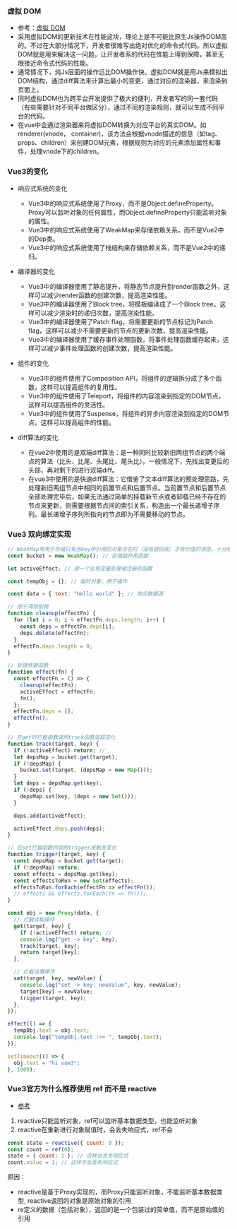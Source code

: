 ### 虚拟 DOM
* 参考：[虚拟 DOM]()
* 采用虚拟DOM的更新技术在性能这块，理论上是不可能比原生Js操作DOM高的。不过在大部分情况下，开发者很难写出绝对优化的命令式代码。所以虚拟DOM就是用来解决这一问题，让开发者系的代码在性能上得到保障，甚至无限接近命令式代码的性能。
* 通常情况下，纯Js层面的操作远比DOM操作快。虚拟DOM就是用Js来模拟出DOM结构，通过diff算法来计算出最小的变更，通过对应的渲染器，来渲染到页面上。
* 同时虚拟DOM也为跨平台开发提供了极大的便利，开发者写的同一套代码（有些需要针对不同平台做区分），通过不同的渲染规则，就可以生成不同平台的代码。
* 在vue中会通过渲染器来将虚拟DOM转换为对应平台的真实DOM。如renderer(vnode， container)，该方法会根据vnode描述的信息（如tag、props、children）来创建DOM元素，根据规则为对应的元素添加属性和事件，处理vnode下的children。

### Vue3的变化
* 响应式系统的变化
  * Vue3中的响应式系统使用了Proxy，而不是Object.defineProperty。Proxy可以监听对象的任何属性，而Object.defineProperty只能监听对象的属性。
  * Vue3中的响应式系统使用了WeakMap来存储依赖关系，而不是Vue2中的Dep类。
  * Vue3中的响应式系统使用了栈结构来存储依赖关系，而不是Vue2中的递归。

* 编译器的变化
  * Vue3中的编译器使用了静态提升，将静态节点提升到render函数之外，这样可以减少render函数的创建次数，提高渲染性能。
  * Vue3中的编译器使用了Block tree，将模板编译成了一个Block tree，这样可以减少渲染时的递归次数，提高渲染性能。
  * Vue3中的编译器使用了Patch flag，将需要更新的节点标记为Patch flag，这样可以减少不需要更新的节点的更新次数，提高渲染性能。
  * Vue3中的编译器使用了缓存事件处理函数，将事件处理函数缓存起来，这样可以减少事件处理函数的创建次数，提高渲染性能。

* 组件的变化
  * Vue3中的组件使用了Composition API，将组件的逻辑拆分成了多个函数，这样可以提高组件的复用性。
  * Vue3中的组件使用了Teleport，将组件的内容渲染到指定的DOM节点，这样可以提高组件的灵活性。
  * Vue3中的组件使用了Suspense，将组件的异步内容渲染到指定的DOM节点，这样可以提高组件的性能。

* diff算法的变化
  * 在vue2中使用的是双端diff算法：是一种同时比较新旧两组节点的两个端点的算法（比头、比尾、头尾比、尾头比）。一般情况下，先找出变更后的头部，再对剩下的进行双端diff。
  * 在vue3中使用的是快速diff算法：它借鉴了文本diff算法的预处理思路，先处理新旧两组节点中相同的前置节点和后置节点。当前置节点和后置节点全部处理完毕后，如果无法通过简单的挂载新节点或者卸载已经不存在的节点来更新，则需要根据节点间的索引关系，构造出一个最长递增子序列。最长递增子序列所指向的节点即为不需要移动的节点。

### Vue3 双向绑定实现

```js
// WeakMap常用于存储只有当key所引用的对象存在时（没有被回收）才有价值的消息，十分贴合双向绑定场景
const bucket = new WeakMap(); // 存储副作用函数

let activeEffect; // 用一个全局变量处理被注册的函数

const tempObj = {}; // 临时对象，用于操作

const data = { text: "hello world" }; // 响应数据源

// 用于清除依赖
function cleanup(effectFn) {
  for (let i = 0; i < effectFn.deps.length; i++) {
    const deps = effectFn.deps[i];
    deps.delete(effectFn);
  }
  effectFn.deps.length = 0;
}

// 处理依赖函数
function effect(fn) {
  const effectFn = () => {
    cleanup(effectFn);
    activeEffect = effectFn;
    fn();
  };
  effectFn.deps = [];
  effectFn();
}

// 在get时拦截函数调用track函数追踪变化
function track(target, key) {
  if (!activeEffect) return; //
  let depsMap = bucket.get(target);
  if (!depsMap) {
    bucket.set(target, (depsMap = new Map()));
  }
  let deps = depsMap.get(key);
  if (!deps) {
    depsMap.set(key, (deps = new Set()));
  }

  deps.add(activeEffect);

  activeEffect.deps.push(deps);
}

// 在set拦截函数内调用trigger来触发变化
function trigger(target, key) {
  const depsMap = bucket.get(target);
  if (!depsMap) return;
  const effects = depsMap.get(key);
  const effectsToRun = new Set(effects);
  effectsToRun.forEach(effectFn => effectFn());
  // effects && effects.forEach(fn => fn());
}

const obj = new Proxy(data, {
  // 拦截读取操作
  get(target, key) {
    if (!activeEffect) return; //
    console.log("get -> key", key);
    track(target, key);
    return target[key];
  },

  // 拦截设置操作
  set(target, key, newValue) {
    console.log("set -> key: newValue", key, newValue);
    target[key] = newValue;
    trigger(target, key);
  },
});

effect(() => {
  tempObj.text = obj.text;
  console.log("tempObj.text :>> ", tempObj.text);
});

setTimeout(() => {
  obj.text = "hi vue3";
}, 1000);


```

### Vue3官方为什么推荐使用 ref 而不是 reactive
- [参考](https://juejin.cn/post/7270519061208154112)

1. reactive只能监听对象，ref可以监听基本数据类型，也能监听对象
2. reactive在重新进行对象赋值时，会丢失响应式，ref不会
```js
const state = reactive({ count: 0 });
const count = ref(0);
state = { count: 1 }; // 这样会丢失响应式
count.value = 1; // 这样不会丢失响应式
```
原因：
- reactive是基于Proxy实现的，而Proxy只能监听对象，不能监听基本数据类型, reactive返回的对象是原始对象的引用
- re定义的数据（包括对象），返回的是一个包装过的简单值，而不是原始值的引用